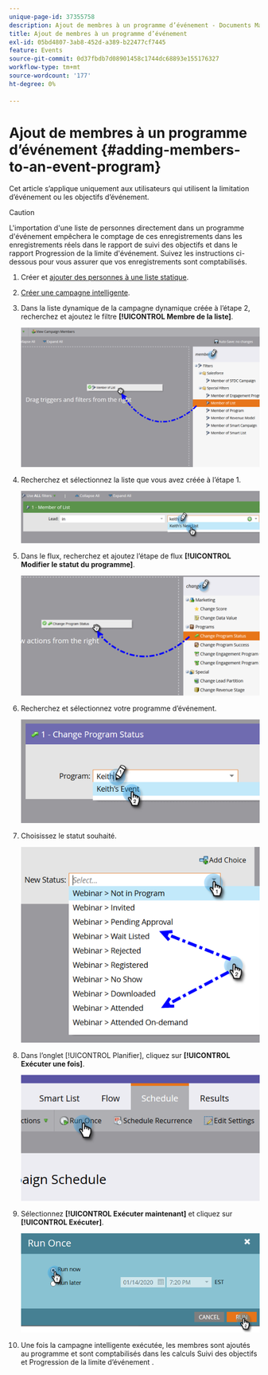 ```yaml
---
unique-page-id: 37355758
description: Ajout de membres à un programme d’événement - Documents Marketo - Documentation du produit
title: Ajout de membres à un programme d’événement
exl-id: 05bd4807-3ab8-452d-a389-b22477cf7445
feature: Events
source-git-commit: 0d37fbdb7d08901458c1744dc68893e155176327
workflow-type: tm+mt
source-wordcount: '177'
ht-degree: 0%

---
```


# Ajout de membres à un programme d’événement {#adding-members-to-an-event-program}

Cet article s’applique uniquement aux utilisateurs qui utilisent la limitation d’événement ou les objectifs d’événement.

>[!CAUTION]
>
>L&#39;importation d&#39;une liste de personnes directement dans un programme d&#39;événement empêchera le comptage de ces enregistrements dans les enregistrements réels dans le rapport de suivi des objectifs et dans le rapport Progression de la limite d&#39;événement. Suivez les instructions ci-dessous pour vous assurer que vos enregistrements sont comptabilisés.

1. Créer et [ajouter des personnes à une liste statique](/help/marketo/product-docs/core-marketo-concepts/smart-lists-and-static-lists/static-lists/create-a-static-list.md).

1. [Créer une campagne intelligente](/help/marketo/product-docs/core-marketo-concepts/smart-campaigns/creating-a-smart-campaign/create-a-new-smart-campaign.md).

1. Dans la liste dynamique de la campagne dynamique créée à l’étape 2, recherchez et ajoutez le filtre **[!UICONTROL Membre de la liste]**.

   ![](assets/three.png)

1. Recherchez et sélectionnez la liste que vous avez créée à l’étape 1.

   ![](assets/four.png)

1. Dans le flux, recherchez et ajoutez l’étape de flux **[!UICONTROL Modifier le statut du programme]**.

   ![](assets/five.png)

1. Recherchez et sélectionnez votre programme d’événement.

   ![](assets/six.png)

1. Choisissez le statut souhaité.

   ![](assets/seven.png)

1. Dans l’onglet [!UICONTROL Planifier], cliquez sur **[!UICONTROL Exécuter une fois]**.

   ![](assets/eight.png)

1. Sélectionnez **[!UICONTROL Exécuter maintenant]** et cliquez sur **[!UICONTROL Exécuter]**.

   ![](assets/nine.png)

1. Une fois la campagne intelligente exécutée, les membres sont ajoutés au programme et sont comptabilisés dans les calculs Suivi des objectifs et Progression de la limite d’événement .

